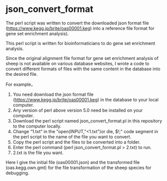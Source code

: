 # json_convert_format
The perl script was written to convert the downloaded json format file (https://www.kegg.jp/brite/oas00001.keg) into a reference file format for gene set enrichment analysis).

This perl script is written for bioinformaticians to do gene set enrichment analysis.

Since the original alignment file format for gene set enrichment analysis of sheep is not available on various database websites, I wrote a code to convert different formats of files with the same content in the database into the desired file.

For example，

1. You need download the json format file (https://www.kegg.jp/brite/oas00001.keg) in the database to your local computer.
2. Any version of perl above version 5.0 need be installed on your computer.
3. Download the perl script named json_convert_format.pl in this repository to the computer locally.
4. Change “1.txt” in the "open(INPUT,"<1.txt")or die, $!;" code segment in the perl script to the name of the file you want to convert.
5. Copy the perl script and the files to be converted into a folder.
6. Enter the perl command (perl json_convert_format.pl > 2.txt) to run.
7. 2.txt is the file you want.

Here I give the initial file (oas00001.json) and the transformed file (oas.kegg.own.gmt) for the file transformation of the sheep species for debugging.
